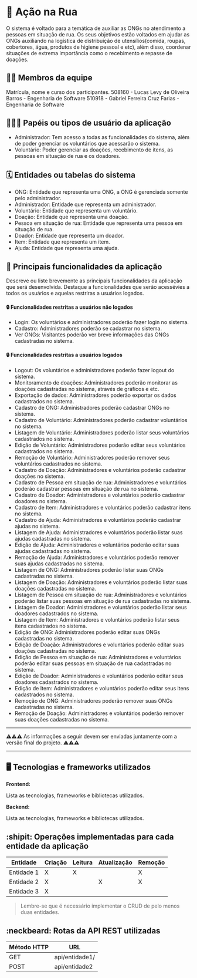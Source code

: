 # :checkered_flag: Ação na Rua

O sistema é voltado para a temática de auxiliar as ONGs no atendimento a pessoas em situação de rua. Os seus objetivos estão voltados em ajudar as ONGs auxiliando na logística de distribuição de utensílios(comida, roupas, cobertores, água, produtos de higiene pessoal e etc), além disso, coordenar situações de extrema importância como o recebimento e repasse de doações.

## :technologist: Membros da equipe

Matrícula, nome e curso dos participantes.
508160 - Lucas Levy de Oliveira Barros - Engenharia de Software
510918 - Gabriel Ferreira Cruz Farias - Engenharia de Software

## :people_holding_hands: Papéis ou tipos de usuário da aplicação

- Administrador: Tem acesso a todas as funcionalidades do sistema, além de poder gerenciar os voluntários que acessarão o sistema.
- Voluntário: Poder gerenciar as doações, recebimento de itens, as pessoas em situação de rua e os doadores.

## :spiral_calendar: Entidades ou tabelas do sistema

- ONG: Entidade que representa uma ONG, a ONG é gerenciada somente pelo administrador.
- Administrador: Entidade que representa um administrador.
- Voluntário: Entidade que representa um voluntário.
- Doação: Entidade que representa uma doação.
- Pessoa em situação de rua: Entidade que representa uma pessoa em situação de rua.
- Doador: Entidade que representa um doador.
- Item: Entidade que representa um item.
- Ajuda: Entidade que representa uma ajuda.

## :triangular_flag_on_post:	 Principais funcionalidades da aplicação

Descreve ou liste brevemente as principais funcionalidades da aplicação que será desenvolvida. Destaque a funcionalidades que serão acessévies a todos os usuários e aquelas restriras a usuários logados.

#### :lock: Funcionalidades restritas a usuários não logados
- Login: Os voluntários e administradores poderão fazer login no sistema.
- Cadastro: Administradores poderão se cadastrar no sistema.
- Ver ONGs: Visitantes poderão ver breve informações das ONGs cadastradas no sistema.

#### :lock: Funcionalidades restritas a usuários logados
- Logout: Os voluntários e administradores poderão fazer logout do sistema.
- Monitoramento de doações: Administradores poderão monitorar as doações cadastradas no sistema, através de gráficos e etc.
- Exportação de dados: Administradores poderão exportar os dados cadastrados no sistema.
- Cadastro de ONG: Administradores poderão cadastrar ONGs no sistema.
- Cadastro de Voluntário: Administradores poderão cadastrar voluntários no sistema.
- Listagem de Voluntário: Administradores poderão listar seus voluntários cadastrados no sistema.
- Edição de Voluntário: Administradores poderão editar seus voluntários cadastrados no sistema.
- Remoção de Voluntário: Administradores poderão remover seus voluntários cadastrados no sistema.
- Cadastro de Doação: Administradores e voluntários poderão cadastrar doações no sistema.
- Cadastro de Pessoa em situação de rua: Administradores e voluntários poderão cadastrar pessoas em situação de rua no sistema.
- Cadastro de Doador: Administradores e voluntários poderão cadastrar doadores no sistema.
- Cadastro de Item: Administradores e voluntários poderão cadastrar itens no sistema.
- Cadastro de Ajuda: Administradores e voluntários poderão cadastrar ajudas no sistema.
- Listagem de Ajuda: Administradores e voluntários poderão listar suas ajudas cadastradas no sistema.
- Edição de Ajuda: Administradores e voluntários poderão editar suas ajudas cadastradas no sistema.
- Remoção de Ajuda: Administradores e voluntários poderão remover suas ajudas cadastradas no sistema.
- Listagem de ONG: Administradores poderão listar suas ONGs cadastradas no sistema.
- Listagem de Doação: Administradores e voluntários poderão listar suas doações cadastradas no sistema.
- Listagem de Pessoa em situação de rua: Administradores e voluntários poderão listar suas pessoas em situação de rua cadastradas no sistema.
- Listagem de Doador: Administradores e voluntários poderão listar seus doadores cadastrados no sistema.
- Listagem de Item: Administradores e voluntários poderão listar seus itens cadastrados no sistema.
- Edição de ONG: Administradores poderão editar suas ONGs cadastradas no sistema.
- Edição de Doação: Administradores e voluntários poderão editar suas doações cadastradas no sistema.
- Edição de Pessoa em situação de rua: Administradores e voluntários poderão editar suas pessoas em situação de rua cadastradas no sistema.
- Edição de Doador: Administradores e voluntários poderão editar seus doadores cadastrados no sistema.
- Edição de Item: Administradores e voluntários poderão editar seus itens cadastrados no sistema.
- Remoção de ONG: Administradores poderão remover suas ONGs cadastradas no sistema.
- Remoção de Doação: Administradores e voluntários poderão remover suas doações cadastradas no sistema.

----

:warning::warning::warning: As informações a seguir devem ser enviadas juntamente com a versão final do projeto. :warning::warning::warning:


----

## :desktop_computer: Tecnologias e frameworks utilizados

**Frontend:**

Lista as tecnologias, frameworks e bibliotecas utilizados.

**Backend:**

Lista as tecnologias, frameworks e bibliotecas utilizados.


## :shipit: Operações implementadas para cada entidade da aplicação


| Entidade| Criação | Leitura | Atualização | Remoção |
| --- | --- | --- | --- | --- |
| Entidade 1 | X |  X  |  | X |
| Entidade 2 | X |    |  X | X |
| Entidade 3 | X |    |  |  |

> Lembre-se que é necessário implementar o CRUD de pelo menos duas entidades.

## :neckbeard: Rotas da API REST utilizadas

| Método HTTP | URL |
| --- | --- |
| GET | api/entidade1/|
| POST | api/entidade2 |

